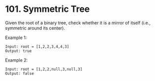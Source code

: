 # 101. Symmetric Tree

Given the root of a binary tree, check whether it is a mirror of itself (i.e., symmetric around its center).

 
Example 1:
```
Input: root = [1,2,2,3,4,4,3]
Output: true
```
Example 2:
```
Input: root = [1,2,2,null,3,null,3]
Output: false
```
